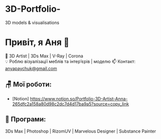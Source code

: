 # 3D-Portfolio-
3D models &amp; visualisations 
# Привіт, я Аня 👋
🎨 3D Artist | 3Ds Max | V-Ray | Corona  
💡 Роблю візуалізації меблів та інтер’єрів | моделю
📫 Контакт: anyapaychuk@gmail.com  

## 🪑 Мої роботи:
- [Notion] https://www.notion.so/Portfolio-3D-Artist-Anna-265dfc2a158a80d98c2dc7d4d17ba9a5?source=copy_link

## 🧰 Програми:
3Ds Max | Photoshop | RizomUV | Marvelous Designer | Substance Painter